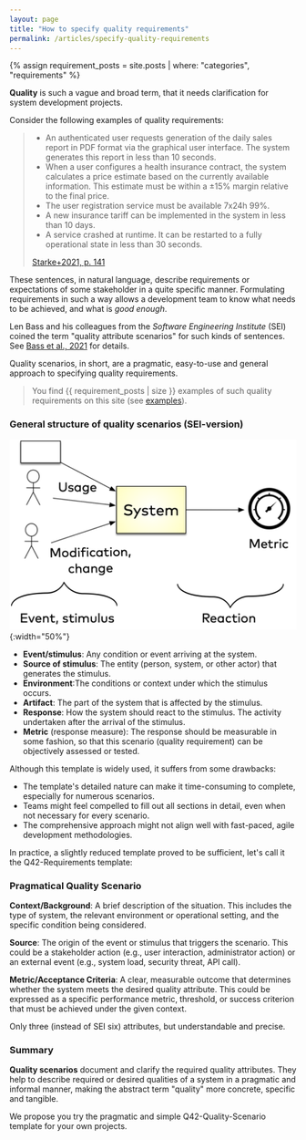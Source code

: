 ```yaml
---
layout: page
title: "How to specify quality requirements"
permalink: /articles/specify-quality-requirements
---
```


{% assign requirement_posts = site.posts | where: "categories", "requirements" %}

**Quality** is such a vague and broad term, that it needs clarification for system development projects.

Consider the following examples of quality requirements:

>* An authenticated user requests generation of the daily sales report in PDF format via the graphical user interface. The system generates this report in less than 10 seconds.
>* When a user configures a health insurance contract, the system calculates a price estimate based on the currently available information. This estimate must be within a ±15% margin relative to the final price.
>* The user registration service must be available 7x24h 99%.
>* A new insurance tariff can be implemented in the system in less than 10 days.
>* A service crashed at runtime. It can be restarted to a fully operational state in less than 30 seconds.
>
>[Starke+2021, p. 141](/references/#starke2021software)

These sentences, in natural language, describe requirements or expectations of some stakeholder in a quite specific manner.
Formulating requirements in such a way allows a development team to know what needs to be achieved, and what is _good enough_.

Len Bass and his colleagues from the _Software Engineering Institute_ (SEI) coined the term "quality attribute scenarios" for such kinds of sentences.
See [Bass et al., 2021](/references/#bass2021software) for details.

Quality scenarios, in short, are a pragmatic, easy-to-use and general approach to specifying quality requirements.

>You find {{ requirement_posts | size }} examples of such quality requirements on this site (see [examples](/requirements)).


### General structure of quality scenarios (SEI-version)

![general form of quality scenarios](/images/articles/q-requirements/q-scenario.png){:width="50%"}


* **Event/stimulus**: Any condition or event arriving at the system.
* **Source of stimulus**: The entity (person, system, or other actor) that generates the stimulus.
* **Environment**:The conditions or context under which the stimulus occurs.
* **Artifact**: The part of the system that is affected by the stimulus.
* **Response**: How the system should react to the stimulus. The activity undertaken after the arrival of the stimulus.
* **Metric** (response measure): The response should be measurable in some fashion, so that this scenario (quality requirement) can be objectively assessed or tested.

Although this template is widely used, it suffers from some drawbacks:

* The template's detailed nature can make it time-consuming to complete, especially for numerous scenarios.
* Teams might feel compelled to fill out all sections in detail, even when not necessary for every scenario.
* The comprehensive approach might not align well with fast-paced, agile development methodologies.

In practice, a slightly reduced template proved to be sufficient, let's call it the Q42-Requirements template:

### Pragmatical Quality Scenario

**Context/Background**: A brief description of the situation. This includes the type of system, the relevant environment or operational setting, and the specific condition being considered.

**Source**: The origin of the event or stimulus that triggers the scenario. This could be a stakeholder action (e.g., user interaction, administrator action) or an external event (e.g., system load, security threat, API call).

**Metric/Acceptance Criteria**: A clear, measurable outcome that determines whether the system meets the desired quality attribute. This could be expressed as a specific performance metric, threshold, or success criterion that must be achieved under the given context.

Only three (instead of SEI six) attributes, but understandable and precise.

### Summary
**Quality scenarios** document and clarify the required quality attributes. 
They help to describe required or desired qualities of a system in a pragmatic and informal manner, making the abstract term "quality" more concrete, specific and tangible.

We propose you try the pragmatic and simple Q42-Quality-Scenario template for your own projects.
